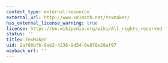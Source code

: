 ```yaml
---
content_type: external-resource
external_url: http://www.xm1math.net/texmaker/
has_external_license_warning: true
license: https://en.wikipedia.org/wiki/All_rights_reserved
status: ''
title: TexMaker
uid: 2af08bfb-9ab2-4236-9d54-0e878e28af97
wayback_url: ''
---
```

